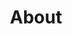 ---
title: "About"
description: "This a dummy meta description of about page"

#intro
intro:
  title: "We are the Qurno, <br> Team of content writers and designers."
  description: "If ever a place existed where you could just go crazy creatively, it is definitely your about page. It’s your chance to show your readers who you really are. Pictures, quotes, inspirational graphics, whatever it is that drives you.. Display it here in a way that only you can.
  
  
  I’ve included a plugin in the setup of this theme that will make adding columns to your pages and posts a piece of cake. Let creativity take control, and forget about the technical end of things, I’ve got your six."

  # about images
  images:
  - src: "/images/about/01.jpg"
    width: "620px"
    height: "346px"
    grid_class: "col-lg-6"

  - src: "/images/about/00.jpg"
    width: "460px"
    height: "515px"
    grid_class: "col-lg-3 col-6"

  - src: "/images/about/02.jpg"
    width: "460px"
    height: "444px"
    grid_class: "col-lg-3 col-6"


# our writers
# if "enable: false" authors/writers will not show on the about page
our_writers:
  enable: true
 
---